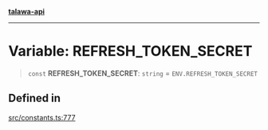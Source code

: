 [**talawa-api**](../../README.md)

***

# Variable: REFRESH\_TOKEN\_SECRET

> `const` **REFRESH\_TOKEN\_SECRET**: `string` = `ENV.REFRESH_TOKEN_SECRET`

## Defined in

[src/constants.ts:777](https://github.com/Suyash878/talawa-api/blob/095e6964ce2a06c1c30d1acf81b6162203f1db91/src/constants.ts#L777)
